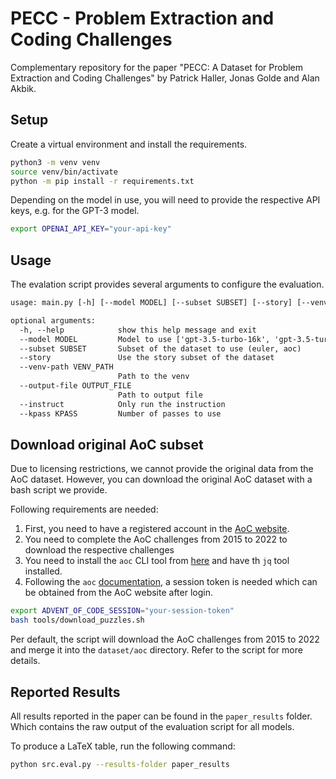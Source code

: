 # PECC - Problem Extraction and Coding Challenges

Complementary repository for the paper "PECC: A Dataset for Problem Extraction and Coding Challenges" by Patrick Haller, Jonas Golde and Alan Akbik.



## Setup 

Create a virtual environment and install the requirements.

```bash
python3 -m venv venv
source venv/bin/activate
python -m pip install -r requirements.txt
```


Depending on the model in use, you will need to provide the respective API keys, e.g. for the GPT-3 model. 
```bash
export OPENAI_API_KEY="your-api-key"
```

## Usage 


The evalation script provides several arguments to configure the evaluation. 
```txt
usage: main.py [-h] [--model MODEL] [--subset SUBSET] [--story] [--venv-path VENV_PATH] [--output-file OUTPUT_FILE] [--instruct] [--kpass KPASS]

optional arguments:
  -h, --help            show this help message and exit
  --model MODEL         Model to use ['gpt-3.5-turbo-16k', 'gpt-3.5-turbo-turbo', 'vertex_ai/chat-bison', 'vertex_ai/codechat-bison', 'WizardLM/WizardCoder-Python-34B-V1.0', 'Mistral-Instruct']
  --subset SUBSET       Subset of the dataset to use (euler, aoc)
  --story               Use the story subset of the dataset
  --venv-path VENV_PATH
                        Path to the venv
  --output-file OUTPUT_FILE
                        Path to output file
  --instruct            Only run the instruction
  --kpass KPASS         Number of passes to use
```


## Download original AoC subset

Due to licensing restrictions, we cannot provide the original data from the AoC dataset. However, you can download the original AoC dataset with a bash script we provide. 

Following requirements are needed:
1. First, you need to have a registered account in the [AoC website](https://adventofcode.com/).
2. You need to complete the AoC challenges from 2015 to 2022 to download the respective challenges
3. You need to install the `aoc` CLI tool from [here](https://github.com/scarvalhojr/aoc-cli) and have th `jq` tool installed. 
4. Following the `aoc` [documentation](https://github.com/scarvalhojr/aoc-cli?tab=readme-ov-file#session-cookie-), a session token is needed which can be obtained from the AoC website after login. 


```bash
export ADVENT_OF_CODE_SESSION="your-session-token"
bash tools/download_puzzles.sh
```

Per default, the script will download the AoC challenges from 2015 to 2022 and merge it into 
the `dataset/aoc` directory. Refer to the script for more details.


## Reported Results

All results reported in the paper can be found in the `paper_results` folder. Which contains the
raw output of the evaluation script for all models.

To produce a LaTeX table, run the following command:
```bash
python src.eval.py --results-folder paper_results
```

